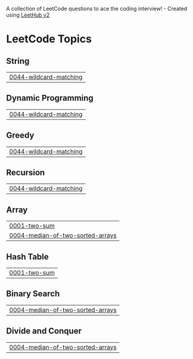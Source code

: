 A collection of LeetCode questions to ace the coding interview! - Created using [LeetHub v2](https://github.com/arunbhardwaj/LeetHub-2.0)
<!---LeetCode Topics Start-->
# LeetCode Topics
## String
|  |
| ------- |
| [0044-wildcard-matching](https://github.com/SheruTuljanReddy/Leet-Code/tree/master/0044-wildcard-matching) |
## Dynamic Programming
|  |
| ------- |
| [0044-wildcard-matching](https://github.com/SheruTuljanReddy/Leet-Code/tree/master/0044-wildcard-matching) |
## Greedy
|  |
| ------- |
| [0044-wildcard-matching](https://github.com/SheruTuljanReddy/Leet-Code/tree/master/0044-wildcard-matching) |
## Recursion
|  |
| ------- |
| [0044-wildcard-matching](https://github.com/SheruTuljanReddy/Leet-Code/tree/master/0044-wildcard-matching) |
## Array
|  |
| ------- |
| [0001-two-sum](https://github.com/SheruTuljanReddy/Leet-Code/tree/master/0001-two-sum) |
| [0004-median-of-two-sorted-arrays](https://github.com/SheruTuljanReddy/Leet-Code/tree/master/0004-median-of-two-sorted-arrays) |
## Hash Table
|  |
| ------- |
| [0001-two-sum](https://github.com/SheruTuljanReddy/Leet-Code/tree/master/0001-two-sum) |
## Binary Search
|  |
| ------- |
| [0004-median-of-two-sorted-arrays](https://github.com/SheruTuljanReddy/Leet-Code/tree/master/0004-median-of-two-sorted-arrays) |
## Divide and Conquer
|  |
| ------- |
| [0004-median-of-two-sorted-arrays](https://github.com/SheruTuljanReddy/Leet-Code/tree/master/0004-median-of-two-sorted-arrays) |
<!---LeetCode Topics End-->